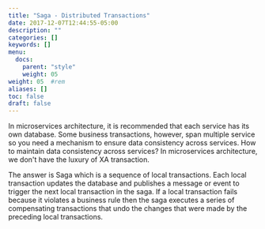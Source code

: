 ```yaml
---
title: "Saga - Distributed Transactions"
date: 2017-12-07T12:44:55-05:00
description: ""
categories: []
keywords: []
menu:
  docs:
    parent: "style"
    weight: 05
weight: 05	#rem
aliases: []
toc: false
draft: false
---
```


In microservices architecture, it is recommended that each service has its own database. Some business 
transactions, however, span multiple service so you need a mechanism to ensure data consistency across 
services. How to maintain data consistency across services? In microservices architecture, we don't have
the luxury of XA transaction. 

The answer is Saga which is a sequence of local transactions. Each local transaction updates the database 
and publishes a message or event to trigger the next local transaction in the saga. If a local transaction 
fails because it violates a business rule then the saga executes a series of compensating transactions that 
undo the changes that were made by the preceding local transactions.


